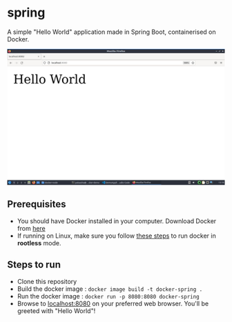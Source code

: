 # spring

A simple "Hello World" application made in Spring Boot, containerised on Docker.

![docker-spring](screen.jpg)

## Prerequisites

* You should have Docker installed in your computer. Download Docker from [here](https://docs.docker.com/get-docker/)
* If running on Linux, make sure you follow [these steps](https://docs.docker.com/engine/install/linux-postinstall/) to run docker in **rootless** mode.

## Steps to run

* Clone this repository
* Build the docker image : `docker image build -t docker-spring .`
* Run the docker image : `docker run -p 8080:8080 docker-spring`
* Browse to [localhost:8080](http://localhost:8080) on your preferred web browser. You'll be greeted with "Hello World"!

